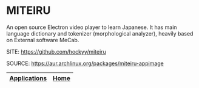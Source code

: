 # MITEIRU

 An open source Electron video player to learn Japanese. 
 It has main language dictionary and tokenizer (morphological 
 analyzer), heavily based on External software MeCab.

 SITE: https://github.com/hockyy/miteiru

 SOURCE: https://aur.archlinux.org/packages/miteiru-appimage

 | [Applications](https://portable-linux-apps.github.io/apps.html) | [Home](https://portable-linux-apps.github.io)
 | --- | --- |
